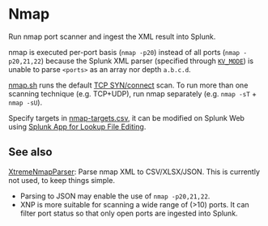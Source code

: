 # Nmap

Run nmap port scanner and ingest the XML result into Splunk.

nmap is executed per-port basis (`nmap -p20`) instead of all ports (`nmap -p20,21,22`) because the Splunk XML parser (specified through [`KV_MODE`](https://docs.splunk.com/Documentation/Splunk/latest/admin/propsconf#Field_extraction_configuration)) is unable to parse `<ports>` as an array nor depth `a.b.c.d`.

[nmap.sh](./bin/nmap.sh) runs the default [TCP SYN/connect](https://nmap.org/book/man-port-scanning-techniques.html) scan. To run more than one scanning technique (e.g. TCP+UDP), run nmap separately (e.g. `nmap -sT` + `nmap -sU`).

Specify targets in [nmap-targets.csv](./lookups/nmap-targets.csv), it can be modified on Splunk Web using [Splunk App for Lookup File Editing](https://splunkbase.splunk.com/app/1724).

## See also

[XtremeNmapParser](https://github.com/xtormin/XtremeNmapParser): Parse nmap XML to CSV/XLSX/JSON. This is currently not used, to keep things simple.

- Parsing to JSON may enable the use of `nmap -p20,21,22`.
- XNP is more suitable for scanning a wide range of (>10) ports. It can filter port status so that only open ports are ingested into Splunk.
